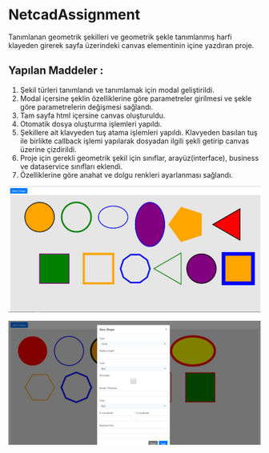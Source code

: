 # NetcadAssignment

Tanımlanan geometrik şekilleri ve geometrik şekle tanımlanmış harfi klayeden girerek sayfa üzerindeki canvas elementinin içine yazdıran
proje.

## Yapılan Maddeler :
  1. Şekil türleri tanımlandı ve tanımlamak için modal geliştirildi.
  2. Modal içersine şeklin özelliklerine göre parametreler girilmesi ve şekle göre parametrelerin değişmesi sağlandı.
  3. Tam sayfa html içersine canvas oluşturuldu.
  4. Otomatik dosya oluşturma işlemleri yapıldı.      
  5. Şekillere ait klavyeden tuş atama işlemleri yapıldı. Klavyeden basılan tuş ile birlikte callback işlemi yapılarak dosyadan ilgili şekli     getirip canvas üzerine çizdirildi.       
  6. Proje için gerekli geometrik şekil için sınıflar, arayüz(interface), business ve dataservice sınıfları eklendi.
  7. Özelliklerine göre anahat ve dolgu renkleri ayarlanması sağlandı. 
  
  
  ![Image of Screen](https://github.com/Timosis/NetcadAssignment/blob/master/Screen-1.JPG)
  
  ![Image of Save](https://github.com/Timosis/NetcadAssignment/blob/master/save-shape.JPG)
  
  

  
 



